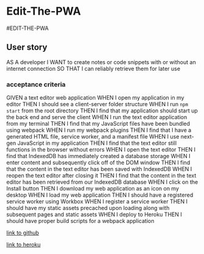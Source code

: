 # Edit-The-PWA

#EDIT-THE-PWA

## User story
AS A developer
I WANT to create notes or code snippets with or without an internet connection
SO THAT I can reliably retrieve them for later use

### acceptance criteria
GIVEN a text editor web application
WHEN I open my application in my editor
THEN I should see a client-server folder structure
WHEN I run `npm start` from the root directory
THEN I find that my application should start up the back end and serve the client
WHEN I run the text editor application from my terminal
THEN I find that my JavaScript files have been bundled using webpack
WHEN I run my webpack plugins
THEN I find that I have a generated HTML file, service worker, and a manifest file
WHEN I use next-gen JavaScript in my application
THEN I find that the text editor still functions in the browser without errors
WHEN I open the text editor
THEN I find that IndexedDB has immediately created a database storage
WHEN I enter content and subsequently click off of the DOM window
THEN I find that the content in the text editor has been saved with IndexedDB
WHEN I reopen the text editor after closing it
THEN I find that the content in the text editor has been retrieved from our IndexedDB database
WHEN I click on the Install button
THEN I download my web application as an icon on my desktop
WHEN I load my web application
THEN I should have a registered service worker using Workbox
WHEN I register a service worker
THEN I should have my static assets precached upon loading along with subsequent pages and static assets
WHEN I deploy to Heroku
THEN I should have proper build scripts for a webpack application

[link to github](https://github.com/Wumbo-dot/Edit-The-PWA)

[link to heroku](https://dashboard.heroku.com/apps/shielded-plateau-69918)
